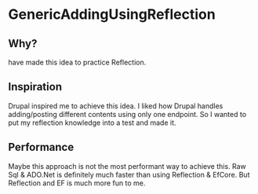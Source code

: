 # GenericAddingUsingReflection

## Why?
have made this idea to practice Reflection.

## Inspiration
Drupal inspired me to achieve this idea. I liked how Drupal handles adding/posting different contents using only one endpoint. 
So I wanted to put my reflection knowledge into a test and made it.

## Performance
Maybe this approach is not the most performant way to achieve this. Raw Sql & ADO.Net is definitely much faster than using Reflection & EfCore.
But Reflection and EF is much more fun to me.
